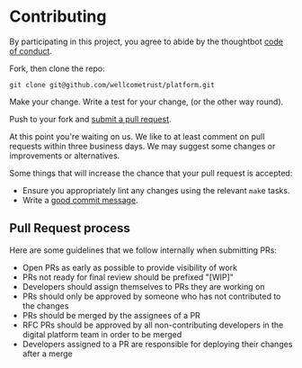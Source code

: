 # Contributing

By participating in this project, you agree to abide by the thoughtbot [code of conduct].

[code of conduct]: https://thoughtbot.com/open-source-code-of-conduct

Fork, then clone the repo:

    git clone git@github.com/wellcometrust/platform.git

Make your change. Write a test for your change, (or the other way round).

Push to your fork and [submit a pull request][pr].

[pr]: https://github.com/wellcometrust/platform/compare/

At this point you're waiting on us. We like to at least comment on pull requests
within three business days. We may suggest some changes or improvements or alternatives.

Some things that will increase the chance that your pull request is accepted:

* Ensure you appropriately lint any changes using the relevant `mak`e tasks.
* Write a [good commit message][commit].

[commit]: http://tbaggery.com/2008/04/19/a-note-about-git-commit-messages.html

## Pull Request process 

Here are some guidelines that we follow internally when submitting PRs:

- Open PRs as early as possible to provide visibility of work
- PRs not ready for final review should be prefixed "[WIP]"
- Developers should assign themselves to PRs they are working on
- PRs should only be approved by someone who has not contributed to the changes
- PRs should be merged by the assignees of a PR
- RFC PRs should be approved by all non-contributing developers in the digital platform team in order to be merged
- Developers assigned to a PR are responsible for deploying their changes after a merge

